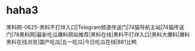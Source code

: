 # haha3
黑料网-0625-黑料不打烊入口|Telegram频道传送门|74猫导航主站|74猫传送门|78黑料网|最新吃瓜爆料网站推荐|黑料在线|黑料不打烊入口|黑料大爆料|爆料黑料在线浏览|国产吃瓜|五一吃瓜|今日吃瓜在线|881比鸭
